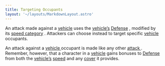 ```yaml
---
title: Targeting Occupants
layout: '~/layouts/MarkdownLayout.astro'
---
```

An attack made against a [ vehicle](/modern.d20.srd/equipment/equipment.vehicles) uses the [ vehicle’s](/modern.d20.srd/equipment/equipment.vehicles) [ Defense](/modern.d20.srd/combat/defense) , modified by its [ speed category](/modern.d20.srd/vehicle.movement.and.combat/vehicle.speed) . Attackers can
choose instead to target specific [ vehicle](/modern.d20.srd/equipment/equipment.vehicles) occupants.

An attack against a [ vehicle ](/modern.d20.srd/equipment/equipment.vehicles)
occupant is made like any other [ attack ](/modern.d20.srd/combat/attack.roll)
. Remember, however, that a character in a [ vehicle](/modern.d20.srd/equipment/equipment.vehicles) gains bonuses to [ Defense](/modern.d20.srd/combat/defense) from both the [ vehicle’s](/modern.d20.srd/equipment/equipment.vehicles) [ speed](/modern.d20.srd/vehicle.movement.and.combat/vehicle.speed) and any [ cover](/modern.d20.srd/combat/cover) it provides.

